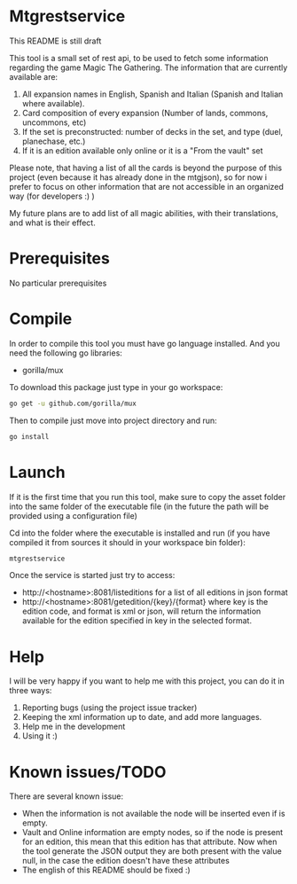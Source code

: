 # Mtgrestservice
This README is still draft

This tool is a small set of rest api, to be used to fetch some information regarding the game Magic The Gathering. 
The information that are currently available are:

1. All expansion names in English, Spanish and Italian (Spanish and Italian where available).
2. Card composition of every expansion (Number of lands, commons, uncommons, etc)
3. If the set is preconstructed: number of decks in the set, and type (duel, planechase, etc.) 
3. If it is an edition available only online or it is a "From the vault" set

Please note, that having a list of all the cards is beyond the purpose of this project (even because it has already done in the mtgjson), so for now i prefer to focus on other information that are not accessible in an organized way (for developers :) ) 

My future plans are to add list of all magic abilities, with their translations, and what is their effect. 

# Prerequisites

No particular prerequisites

# Compile
In order to compile this tool you must have go language installed. And you need the following go libraries:

* gorilla/mux

To download this package just type in your go workspace: 
```bash
go get -u github.com/gorilla/mux
```

Then to compile just move into project directory and run: 

```bash
go install
```

# Launch
If it is the first time that you run this tool, make sure to copy the asset folder into the same folder of the executable file (in the future the path will be provided using a configuration file) 

Cd into the folder where the executable is installed and run (if you have compiled it from sources it should in your workspace bin folder): 

```bash
mtgrestservice
```

Once the service is started just try to access: 
* http://&lt;hostname&gt;:8081/listeditions for a list of all editions in json format
* http://&lt;hostname&gt;:8081/getedition/{key}/{format} where key is the edition code, and format is xml or json, will return the information available for the edition specified in key in the selected format.
 
# Help

I will be very happy if you want to help me with this project, you can do it in three ways:
1. Reporting bugs (using the project issue tracker)
2. Keeping the xml information up to date, and add more languages.
3. Help me in the development
4. Using it :)

# Known issues/TODO

There are several known issue:
* When the information is not available the node will be inserted even if is empty.
* Vault and Online information are empty nodes, so if the node is present for an edition, this mean that this edition has that attribute. Now when the tool generate the JSON output they are both present with the value null, in the case the edition doesn't have these attributes
* The english of this README should be fixed :)


